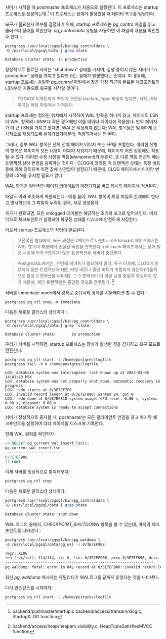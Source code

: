 
서버가 시작될 때 *postmaster* 프로세스가 처음으로 실행된다. 이 프로세스는 startup 프로세스를 생성하는데 [^1] 이 프로세스는 장애가 발생했을 때 데이터 복구를 담당한다.

복구가 필요한지 여부를 결정하기 위해, startup 프로세스는 *pg_contro* 파일을 읽고 클러스터 상태를 확인한다. *pg_controldata* 유틸을 사용하면 이 파일의 내용을 확인할 수 있다 : 

```bash
postgres$ /usr/local/pgsql/bin/pg_controldata \
-D /usr/local/pgsql/data | grep state

Database cluster state: in production

```

정상적으로 종료된 서버는 "shut down" 상태를 가지며; 실행 중이지 않은 서버가 "in production" 상태를 가지고 있다면 이는 장애가 발생했다는 뜻이다.
이 경우에, startup 프로세는 동일한 *pg_control* 파일에서 찾은 가장 최근에 완료된 체크포인트의 LSN부터 자동으로 복구를 시작할 것이다.

> *PGDATA* 디렉토리에 백업과 관련된 *backup_label* 파일이 있다면, 시작 LSN 위치는 해당 파일에서 가져온다.

startup 프로세는 정의된 위치에서 시작하여 WAL 항목을 하나씩 읽고, 페이지의 LSN이 WAL 항목의 LSN보다 작은 경우에만 이를 데이터 페이지에 적용한다. 만약 페이지가 더 큰 LSN을 가지고 있다면, WAL은 적용되지 않는다;
WAL 항목들은 엄격하게 순차적으로 재생되도록 설계되었기때문에, 적용되어서는 안 된다.

그러나, 일부 WAL 항목은 전체 전체 페이지 이미지 또는 FPI를 포함한다. 이러한 유형의 항목은 페이지의 모든 내용이 어짜피 지워지기 때문에, 페이지의 어떤 상황에도 적용될 수 있다.
이러한 수정 사항을 멱등(*idempotent*)라 부른다. 또 다른 멱등 연산의 예는 트랜잭션 상태 변경을 등록하는 것이다 : CLOG에 정의된 각 트랜잭션 상태는   특정 비트들에 의해 정의되며 이전 값에 상관없이 설정되기 때문에, CLOG 페이지에서 마지막 변경의 LSN을 유지할 필요가 없다.


WAL 항목은 일반적인 페이지 업데이트와 마찬가지로 버프 캐시의 페이지에 적용된다.

파일도 이와 비슷하게 복원되는데 : 예를 들어, WAL 항목이 특정 파일이 존재해야 한다고 명시하는데 그 파일이 누락된 경우, 새로 생성된다.

복구가 완료되면, 모든 unlogged 테이블은 해당하는 초기화 포크로 덮어쓰인다.
마지막으로 체크포인트가 실행되어 복구된 상태를 디스크에 안전하게 저장한다.

이로서 startup 프로세스의 작업이 완료된다.

> 고전적인 형태에서, 복구 과정은 2페이즈로 나뉜다. roll-forward 페이즈에서는 WAL 항목이 재생되어 손실된 작업을 반복한다. roll-back 페이즈에서는 장애 발생 시점에 아직 커밋되지 않은 트랜잭션을 서버가 중단한다.

> PostgreSQL에서는, 두번째 페이즈가 필요하지 않다. 복구 이후에, CLOG에 완료되지 않은 트랜잭션에 대한 커밋 비트나 중단 비트가 포함되지 않는다(기술적으로 활성 트랜잭션을 나타냄). 그 트랜잭션이 더 이상 실행 중임이 확실하지 않기 때문에, 해당 트랜잭션은 중단된 것으로 간주된다. [^2]

서버를 immediate mode에서 강제로 중단시켜 장애를 시뮬레이션 할 수 있다 : 

```
postgres$ pg_ctl stop -m immediate
```

다음은 새로운 클러스터 상태이다 :

```
postgres$ /usr/local/pgsql/bin/pg_controldata \
-D /usr/local/pgsql/data | grep 'state'

Database cluster state:       in production

```

우리가 서버를 시작하면, startup 프로세스는 장애가 발생한 것을 감지하고 복구 모드로 전환한다:

```
postgres$ pg_ctl start -l /home/postgres/logfile
postgres$ tail -n 6 /home/postgres/logfile

LOG: database system was interrupted; last known up at 2023−03−06 14:01:49 MSK
LOG: database system was not properly shut down; automatic recovery in progress
LOG: redo starts at 0/3E7EF7E0
LOG: invalid record length at 0/3E7EF890: wanted 24, got 0
LOG: redo done at 0/3E7EF818 system usage: CPU: user: 0.00 s, system: 0.00 s, elapsed: 0.00 s
LOG: database system is ready to accept connections
```

서버가 정상적으로 중지될 때, postmaster는 모든 클라이언트 연결을 끊고 마지막 체크포인트를 실행하여 더티 페이지를 디스크에 기록한다.

현재 WAL 위치를 확인하자 : 

```sql
=> SELECT pg_current_wal_insert_lsn();
pg_current_wal_insert_lsn
-------------------------
0/3E7EF908
(1 row)

```

이제 서버를 정상적으로 중지해보자:

```bash
postgres$ pg_ctl stop
```

다음은 새로운 클러스터 상태이다:

```bash
postgres$ /usr/local/pgsql/bin/pg_controldata \
-D /usr/local/pgsql/data | grep state

Database cluster state: shut down
```

WAL 로그의 끝에서, *CHECKPOINT_SHUTDOWN* 항목을 볼 수 있는데, 마지막 체크포인트를 나타낸다 : 

```bash
postgres$ /usr/local/pgsql/bin/pg_waldump \
-p /usr/local/pgsql/data/pg_wal -s 0/3E7EF908

rmgr: XLOG
len (rec/tot): 114/114, tx: 0, lsn: 0/3E7EF908, prev 0/3E7EF890, desc: CHECKPOINT_SHUTDOWN redo 0/3E7EF908; tli 1; prev tli 1; fpw true; xid 0:888; oid 24754; multi 1; offset 0; oldest xid 726 in DB 1; oldest multi 1 in DB 1; oldest/newest commit timestamp xid: 0/0; oldest running xid 0; shutdown
-------------------------------------------------------------------
pg_waldump: fatal: error in WAL record at 0/3E7EF908: invalid record length at 0/3E7EF980: wanted 24, got 0

```


최신 *pg_waldump* 메시지는 유틸리티가 WAL로그를 끝까지 읽었다는 것을 나타낸다.

다시 인스턴스를 시작하자:

```zsh
postgres$ pg_ctl start -l /home/postgres/logfile
```

[^1]:backend/postmaster/startup.c
backend/access/transam/xlog.c, StartupXLOG function

[^2]:backend/access/heap/heapam_visibility.c, HeapTupleSatisfiesMVCC function